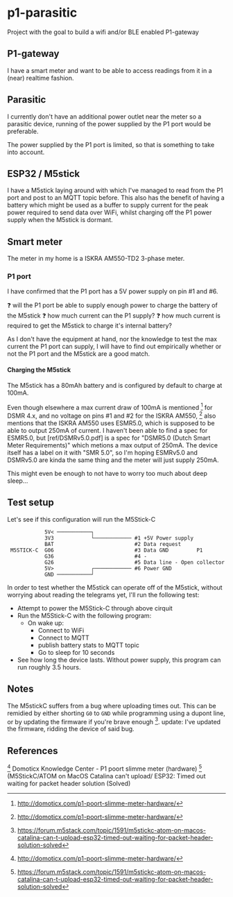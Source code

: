 # p1-parasitic
Project with the goal to build a wifi and/or BLE enabled P1-gateway

## P1-gateway

I have a smart meter and want to be able to access readings from it in a (near) realtime fashion. 

## Parasitic

I currently don't have an additional power outlet near the meter so a parasitic device, running of the power supplied by the P1 port would be preferable.

The power supplied by the P1 port is limited, so that is something to take into account.

## ESP32 / M5stick

I have a M5stick laying around with which I've managed to read from the P1 port and post to an MQTT topic before. This also has the benefit of having a battery which might be used as a buffer to supply current for the peak power required to send data over WiFi, whilst charging off the P1 power supply when the M5stick is dormant.

## Smart meter

The meter in my home is a ISKRA AM550-TD2 3-phase meter.

### P1 port

I have confirmed that the P1 port has a 5V power supply on pin #1 and #6.

:question: will the P1 port be able to supply enough power to charge the battery of the M5stick
:question: how much current can the P1 supply?
:question: how much current is required to get the M5stick to charge it's internal battery?

As I don't have the equipment at hand, nor the knowledge to test the max current the P1 port can supply, I will have to find out empirically whether or not the P1 port and the M5stick are a good match.

#### Charging the M5stick

The M5stick has a 80mAh battery and is configured by default to charge at 100mA.

Even though elsewhere a max current draw of 100mA is mentioned [^1] for DSMR 4.x, and no voltage on pins #1 and #2 for the ISKRA AM550, [^1] also mentions that the ISKRA AM550 uses ESMR5.0, which is supposed to be able to output 250mA of current.
I haven't been able to find a spec for ESMR5.0, but [ref/DSMRv5.0.pdf] is a spec for "DSMR5.0 (Dutch Smart Meter Requirements)" which metions a max output of 250mA. The device itself has a label on it with "SMR 5.0", so I'm hoping ESMRv5.0 and DSMRv5.0 are kinda the same thing and the meter will just supply 250mA.

This might even be enough to not have to worry too much about deep sleep...

## Test setup
Let's see if this configuration will run the M5Stick-C

```
            5V< ───────────┐
            3V3            └──────────── #1 +5V Power supply
            BAT                          #2 Data request
 M5STICK-C  G06                          #3 Data GND         P1
            G36                          #4 -
            G26                          #5 Data line - Open collector
            5V>            ┌──────────── #6 Power GND
            GND ───────────┘
```

In order to test whether the M5stick can operate off of the M5stick, without worrying about reading the telegrams yet, I'll run the following test:

* Attempt to power the M5Stick-C through above cirquit
* Run the M5Stick-C with the following program:
    * On wake up:
        * Connect to WiFi
        * Connect to MQTT
        * publish battery stats to MQTT topic
        * Go to sleep for 10 seconds
* See how long the device lasts. Without power supply, this program can run roughly 3.5 hours.

## Notes

The M5stickC suffers from a bug where uploading times out. This can be remidied by either shorting `G0` to `GND` while programming using a dupont line, or by updating the firmware if you're brave enough [^2].
update: I've updated the firmware, ridding the device of said bug.


## References

[^1] Domoticx Knowledge Center - P1 poort slimme meter (hardware)
[^2] (M5StickC/ATOM on MacOS Catalina can't upload/ ESP32: Timed out waiting for packet header solution (Solved)

[^1]: http://domoticx.com/p1-poort-slimme-meter-hardware/
[^2]: https://forum.m5stack.com/topic/1591/m5stickc-atom-on-macos-catalina-can-t-upload-esp32-timed-out-waiting-for-packet-header-solution-solved